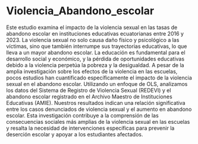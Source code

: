 # Violencia_Abandono_escolar
Este estudio examina el impacto de la violencia sexual en las tasas de abandono escolar en instituciones educativas ecuatorianas entre 2016 y 2023. La violencia sexual no solo causa daño físico y psicológico a las víctimas, sino que también interrumpe sus trayectorias educativas, lo que lleva a un mayor abandono escolar. La educación es fundamental para el desarrollo social y económico, y la pérdida de oportunidades educativas debido a la violencia perpetúa la pobreza y la desigualdad. A pesar de la amplia investigación sobre los efectos de la violencia en las escuelas, pocos estudios han cuantificado específicamente el impacto de la violencia sexual en el abandono escolar. Utilizando un enfoque de OLS, analizamos los datos del Sistema de Registro de Violencia Sexual (REDEVI) y el abandono escolar registrado en el Archivo Maestro de Instituciones Educativas (AMIE). Nuestros resultados indican una relación significativa entre los casos denunciados de violencia sexual y el aumento en abandono escolar. Esta investigación contribuye a la comprensión de las consecuencias sociales más amplias de la violencia sexual en las escuelas y resalta la necesidad de intervenciones específicas para prevenir la deserción escolar y apoyar a los estudiantes afectados.
